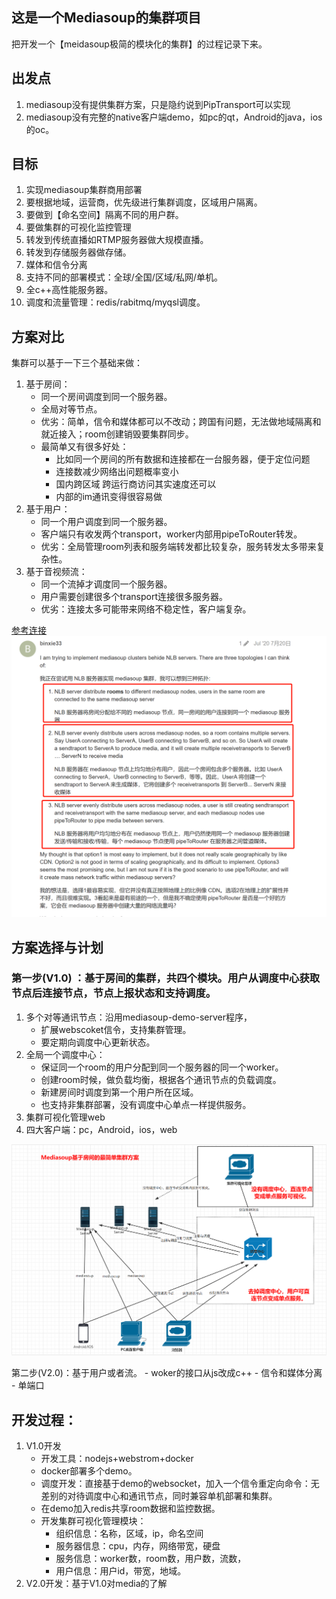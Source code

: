 ## 这是一个Mediasoup的集群项目
把开发一个【meidasoup极简的模块化的集群】的过程记录下来。

## 出发点
1. mediasoup没有提供集群方案，只是隐约说到PipTransport可以实现
2. mediasoup没有完整的native客户端demo，如pc的qt，Android的java，ios的oc。

## 目标
1. 实现mediasoup集群商用部署
2. 要根据地域，运营商，优先级进行集群调度，区域用户隔离。
3. 要做到【命名空间】隔离不同的用户群。
4. 要做集群的可视化监控管理
5. 转发到传统直播如RTMP服务器做大规模直播。
6. 转发到存储服务器做存储。
7. 媒体和信令分离
8. 支持不同的部署模式：全球/全国/区域/私网/单机。
9. 全c++高性能服务器。
10. 调度和流量管理：redis/rabitmq/myqsl调度。

## 方案对比
集群可以基于一下三个基础来做：
1. 基于房间：
    - 同一个房间调度到同一个服务器。 
    - 全局对等节点。
    - 优劣：简单，信令和媒体都可以不改动；跨国有问题，无法做地域隔离和就近接入；room创建销毁要集群同步。
    - 最简单又有很多好处：
      - 比如同一个房间的所有数据和连接都在一台服务器，便于定位问题
      - 连接数减少网络出问题概率变小
      - 国内跨区域 跨运行商访问其实速度还可以
      - 内部的im通讯变得很容易做
2. 基于用户：
    - 同一个用户调度到同一个服务器。 
    - 客户端只有收发两个transport，worker内部用pipeToRouter转发。
    - 优劣：全局管理room列表和服务端转发都比较复杂，服务转发太多带来复杂性。
3. 基于音视频流：
    - 同一个流掉才调度同一个服务器。
    - 用户需要创建很多个transport连接很多服务器。
    - 优劣：连接太多可能带来网络不稳定性，客户端复杂。
    
[参考连接](https://mediasoup.discourse.group/t/recommended-mediasoup-cluster-topology/1497)
    ![](.README_images/1.png)
    
## 方案选择与计划
### 第一步(V1.0) ：基于房间的集群，共四个模块。用户从调度中心获取节点后连接节点，节点上报状态和支持调度。
1. 多个对等通讯节点：沿用mediasoup-demo-server程序，
   - 扩展webscoket信令，支持集群管理。
   - 要定期向调度中心更新状态。
2. 全局一个调度中心：
   - 保证同一个room的用户分配到同一个服务器的同一个worker。
   - 创建room时候，做负载均衡，根据各个通讯节点的负载调度。
   - 新建房间时调度到第一个用户所在区域。
   - 也支持非集群部署，没有调度中心单点一样提供服务。
3. 集群可视化管理web
4. 四大客户端：pc，Android，ios，web
   
![图 1](images/1.png)  

第二步(V2.0)：基于用户或者流。
    - woker的接口从js改成c++
    - 信令和媒体分离
    - 单端口
## 开发过程：
1. V1.0开发
    - 开发工具：nodejs+webstrom+docker
    - docker部署多个demo。
    - 调度开发：直接基于demo的websocket，加入一个信令重定向命令：无差别的对待调度中心和通讯节点，同时兼容单机部署和集群。
    - 在demo加入redis共享room数据和监控数据。
    - 开发集群可视化管理模块：
        - 组织信息：名称，区域，ip，命名空间
        - 服务器信息：cpu，内存，网络带宽，硬盘
        - 服务信息：worker数，room数，用户数，流数，
        - 用户信息：用户id，带宽，地域。
2. V2.0开发：基于V1.0对media的了解
    


